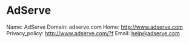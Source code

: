 
# AdServe

Name: AdServe
Domain: adserve.com
Home: http://www.adserve.com
Privacy_policy: http://www.adserve.com/?f
Email: help@adserve.com
